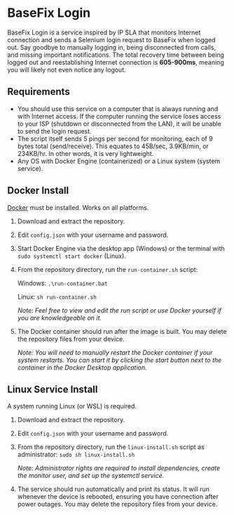 # BaseFix Login

BaseFix Login is a service inspired by IP SLA that monitors Internet connection and sends a Selenium login request to BaseFix when logged out. Say goodbye to manually logging in, being disconnected from calls, and missing important notifications. The total recovery time between being logged out and reestablishing Internet connection is **605-900ms**, meaning you will likely not even notice any logout.

## Requirements

* You should use this service on a computer that is always running and with Internet access. If the computer running the service loses access to your ISP (shutdown or disconnected from the LAN), it will be unable to send the login request.
* The script itself sends 5 pings per second for monitoring, each of 9 bytes total (send/receive). This equates to 45B/sec, 3.9KB/min, or 234KB/hr. In other words, it is very lightweight.
* Any OS with Docker Engine (containerized) or a Linux system (system service).

## Docker Install

[Docker](https://www.docker.com/products/docker-desktop/) must be installed. Works on all platforms.

1. Download and extract the repository.
2. Edit `config.json` with your username and password.
3. Start Docker Engine via the desktop app (Windows) or the terminal with `sudo systemctl start docker` (Linux).
4. From the repository directory, run the `run-container.sh` script:

    Windows: `.\run-container.bat`

    Linux: `sh run-container.sh`

    *Note: Feel free to view and edit the run script or use Docker yourself if you are knowledgeable on it.*

5. The Docker container should run after the image is built. You may delete the repository files from your device.

    *Note: You will need to manually restart the Docker container if your system restarts. You can start it by clicking the start button next to the container in the Docker Desktop application.*

## Linux Service Install

A system running Linux (or WSL) is required.

1. Download and extract the repository.
2. Edit `config.json` with your username and password.
3. From the repository directory, run the `linux-install.sh` script as administrator: `sudo sh linux-install.sh`

    *Note: Administrator rights are required to install dependencies, create the monitor user, and set up the systemctl service.*

4. The service should run automatically and print its status. It will run whenever the device is rebooted, ensuring you have connection after power outages. You may delete the repository files from your device.
